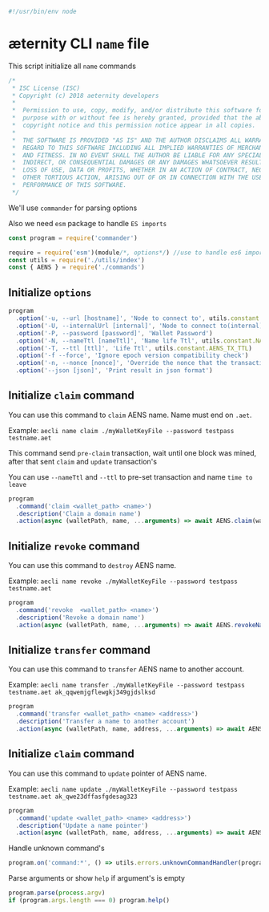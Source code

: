 





  

```js
#!/usr/bin/env node

```







# æternity CLI `name` file

This script initialize all `name` commands


  

```js
/*
 * ISC License (ISC)
 * Copyright (c) 2018 aeternity developers
 *
 *  Permission to use, copy, modify, and/or distribute this software for any
 *  purpose with or without fee is hereby granted, provided that the above
 *  copyright notice and this permission notice appear in all copies.
 *
 *  THE SOFTWARE IS PROVIDED "AS IS" AND THE AUTHOR DISCLAIMS ALL WARRANTIES WITH
 *  REGARD TO THIS SOFTWARE INCLUDING ALL IMPLIED WARRANTIES OF MERCHANTABILITY
 *  AND FITNESS. IN NO EVENT SHALL THE AUTHOR BE LIABLE FOR ANY SPECIAL, DIRECT,
 *  INDIRECT, OR CONSEQUENTIAL DAMAGES OR ANY DAMAGES WHATSOEVER RESULTING FROM
 *  LOSS OF USE, DATA OR PROFITS, WHETHER IN AN ACTION OF CONTRACT, NEGLIGENCE OR
 *  OTHER TORTIOUS ACTION, ARISING OUT OF OR IN CONNECTION WITH THE USE OR
 *  PERFORMANCE OF THIS SOFTWARE.
 */

```







We'll use `commander` for parsing options

Also we need `esm` package to handle `ES imports`


  

```js
const program = require('commander')

require = require('esm')(module/*, options*/) //use to handle es6 import/export
const utils = require('./utils/index')
const { AENS } = require('./commands')


```







## Initialize `options`


  

```js
program
  .option('-u, --url [hostname]', 'Node to connect to', utils.constant.EPOCH_URL)
  .option('-U, --internalUrl [internal]', 'Node to connect to(internal)', utils.constant.EPOCH_INTERNAL_URL)
  .option('-P, --password [password]', 'Wallet Password')
  .option('-N, --nameTtl [nameTtl]', 'Name life Ttl', utils.constant.NAME_TTL)
  .option('-T, --ttl [ttl]', 'Life Ttl', utils.constant.AENS_TX_TTL)
  .option('-f --force', 'Ignore epoch version compatibility check')
  .option('-n, --nonce [nonce]', 'Override the nonce that the transaction is going to be sent with')
  .option('--json [json]', 'Print result in json format')


```







## Initialize `claim` command

You can use this command to `claim` AENS name. Name must end on `.aet`.

Example: `aecli name claim ./myWalletKeyFile --password testpass  testname.aet`

This command send `pre-claim` transaction, wait until one block was mined, after that sent `claim` and `update` transaction's

You can use `--nameTtl` and `--ttl` to pre-set transaction and name `time to leave`


  

```js
program
  .command('claim <wallet_path> <name>')
  .description('Claim a domain name')
  .action(async (walletPath, name, ...arguments) => await AENS.claim(walletPath, name, utils.cli.getCmdFromArguments(arguments)))


```







## Initialize `revoke` command

You can use this command to `destroy` AENS name.

Example: `aecli name revoke ./myWalletKeyFile --password testpass testname.aet`


  

```js
program
  .command('revoke  <wallet_path> <name>')
  .description('Revoke a domain name')
  .action(async (walletPath, name, ...arguments) => await AENS.revokeName(walletPath, name, utils.cli.getCmdFromArguments(arguments)))


```







## Initialize `transfer` command

You can use this command to `transfer` AENS name to another account.

Example: `aecli name transfer ./myWalletKeyFile --password testpass testname.aet ak_qqwemjgflewgkj349gjdslksd`


  

```js
program
  .command('transfer <wallet_path> <name> <address>')
  .description('Transfer a name to another account')
  .action(async (walletPath, name, address, ...arguments) => await AENS.transferName(walletPath, name, address, utils.cli.getCmdFromArguments(arguments)))


```







## Initialize `claim` command

You can use this command to `update` pointer of AENS name.

Example: `aecli name update ./myWalletKeyFile --password testpass testname.aet ak_qwe23dffasfgdesag323`


  

```js
program
  .command('update <wallet_path> <name> <address>')
  .description('Update a name pointer')
  .action(async (walletPath, name, address, ...arguments) => await AENS.updateName(walletPath, name, address, utils.cli.getCmdFromArguments(arguments)))


```







Handle unknown command's


  

```js
program.on('command:*', () => utils.errors.unknownCommandHandler(program)())


```







Parse arguments or show `help` if argument's is empty


  

```js
program.parse(process.argv)
if (program.args.length === 0) program.help()


```





